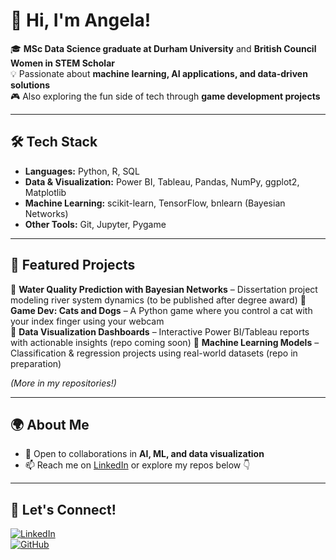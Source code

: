 # 👋 Hi, I'm Angela!  

🎓 **MSc Data Science graduate at Durham University** and **British Council Women in STEM Scholar**  
💡 Passionate about **machine learning, AI applications, and data-driven solutions**  
🎮 Also exploring the fun side of tech through **game development projects**  

---

## 🛠️ Tech Stack  
- **Languages:** Python, R, SQL  
- **Data & Visualization:** Power BI, Tableau, Pandas, NumPy, ggplot2, Matplotlib  
- **Machine Learning:** scikit-learn, TensorFlow, bnlearn (Bayesian Networks)  
- **Other Tools:** Git, Jupyter, Pygame  

---

## 📂 Featured Projects  
🔹 **Water Quality Prediction with Bayesian Networks** – Dissertation project modeling river system dynamics (to be published after degree award)
🔹 **Game Dev: Cats and Dogs** – A Python game where you control a cat with your index finger using your webcam  
🔹 **Data Visualization Dashboards** – Interactive Power BI/Tableau reports with actionable insights (repo coming soon) 
🔹 **Machine Learning Models** – Classification & regression projects using real-world datasets (repo in preparation) 

*(More in my repositories!)*  

---

## 🌍 About Me  
- 🤝 Open to collaborations in **AI, ML, and data visualization**  
- 📫 Reach me on [LinkedIn](https://www.linkedin.com/in/angela-hg) or explore my repos below 👇  

---

## 📢 Let's Connect!  
[![LinkedIn](https://img.shields.io/badge/-LinkedIn-blue?style=flat&logo=Linkedin&logoColor=white)](https://www.linkedin.com/in/angela-hg)  
[![GitHub](https://img.shields.io/badge/-GitHub-black?style=flat&logo=github)](https://github.com/angela-hg)  

<!--
**angela-hg/angela-hg** is a ✨ _special_ ✨ repository because its `README.md` (this file) appears on your GitHub profile.

Here are some ideas to get you started:

- 🔭 I’m currently working on ...
- 🌱 I’m currently learning ...
- 👯 I’m looking to collaborate on ...
- 🤔 I’m looking for help with ...
- 💬 Ask me about ...
- 📫 How to reach me: ...
- ⚡ Fun fact: ...
-->
